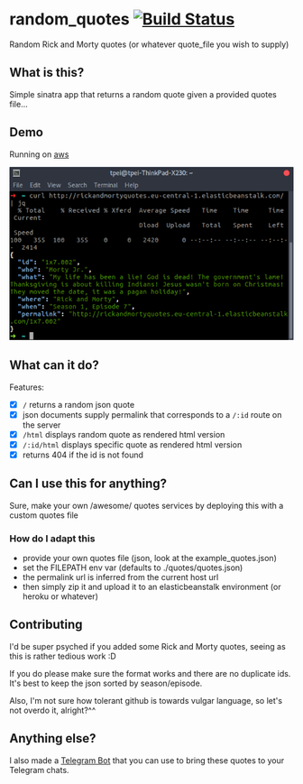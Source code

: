 # random_quotes [![Build Status](https://travis-ci.org/TPei/random_quotes.svg?branch=master)](https://travis-ci.org/TPei/random_quotes)

Random Rick and Morty quotes (or whatever quote_file you wish to supply)

## What is this?
Simple sinatra app that returns a random quote given a provided quotes
file...

## Demo
Running on [aws](http://rickandmortyquotes.eu-central-1.elasticbeanstalk.com/)

![curl demo](https://raw.githubusercontent.com/TPei/random_quotes/master/api_demo.png)

## What can it do?
Features:
- [x] `/` returns a random json quote
- [x] json documents supply permalink that corresponds to a `/:id` route on the
  server
- [x] `/html` displays random quote as rendered html version
- [x] `/:id/html` displays specific quote as rendered html version
- [x] returns 404 if the id is not found

## Can I use this for anything?
Sure, make your own /awesome/ quotes services by deploying this with a
custom quotes file

### How do I adapt this
- provide your own quotes file (json, look at the example_quotes.json)
- set the FILEPATH env var (defaults to ./quotes/quotes.json)
- the permalink url is inferred from the current host url
- then simply zip it and upload it to an elasticbeanstalk environment (or
heroku or whatever)

## Contributing
I'd be super psyched if you added some Rick and Morty quotes, seeing as
this is rather tedious work :D

If you do please make sure the format works and there are no duplicate
ids. It's best to keep the json sorted by season/episode.

Also, I'm not sure how tolerant github is towards vulgar language, so
let's not overdo it, alright?^^

## Anything else?
I also made a [Telegram Bot](https://github.com/TPei/Random-Quotes-Telegram-Bot) that you can use to bring these quotes to your Telegram chats.
